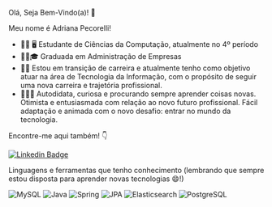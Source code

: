Olá, Seja Bem-Vindo(a)! 👋

Meu nome é Adriana Pecorelli!

- 👩‍💻 🖥 Estudante de Ciências da Computação, atualmente no 4º período
- 👩‍🎓🎓 Graduada em Administração de Empresas 
- 🚀😃 Estou em transição de carreira e atualmente tenho como objetivo atuar na área de Tecnologia da Informação, com o propósito de seguir uma nova carreira e trajetória profissional.
- 🙋‍♀️😄 Autodidata, curiosa e procurando sempre aprender coisas novas. Otimista e entusiasmada com relação ao novo futuro profissional. Fácil adaptação e animada com o novo desafio: entrar no mundo da tecnologia.

Encontre-me aqui também! 👇

[![Linkedin Badge](https://img.shields.io/badge/-LinkedIn-blue?style=flat-square&logo=Linkedin&logoColor=white&link=https://www.linkedin.com/in/adriana-pecorelli/)](https://www.linkedin.com/in/adriana-pecorelli/) 

Linguagens e ferramentas que tenho conhecimento (lembrando que sempre estou disposta para aprender novas tecnologias 😄!) 

![MySQL](https://img.shields.io/badge/MySQL-00000F?style=for-the-badge&logo=mysql&logoColor=white)
![Java](https://img.shields.io/badge/Java-ED8B00?style=for-the-badge&logo=java&logoColor=white)
![Spring](https://img.shields.io/badge/Spring-6DB33F?style=for-the-badge&logo=spring&logoColor=white)
![JPA](https://img.shields.io/badge/JPA-239120?style=for-the-badge&logo=jpa&logoColor=white)
![Elasticsearch](https://img.shields.io/badge/Elasticsearch-ED8B00?style=for-the-badge&logo=Elasticsearch&logoColor=white)
![PostgreSQL](https://img.shields.io/badge/PostegreSQL-1572B6?style=for-the-badge&logo=postgreSQL&logoColor=white)




<!--
**AdrianaLins/AdrianaLins** is a ✨ _special_ ✨ repository because its `README.md` (this file) appears on your GitHub profile.

Here are some ideas to get you started:

- 🔭 I’m currently working on ...
- 🌱 I’m currently learning ...
- 👯 I’m looking to collaborate on ...
- 🤔 I’m looking for help with ...
- 💬 Ask me about ...
- 📫 How to reach me: ...
- 😄 Pronouns: ...
- ⚡ Fun fact: ...
-->



